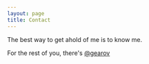 ```yaml
---
layout: page
title: Contact
---
```


The best way to get ahold of me is to know me.

For the rest of you, there's [@gearov](http://www.twitter.com/gearov)
